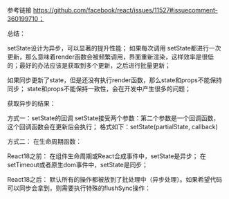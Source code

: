 

参考链接  [https://](https://github.com/facebook/react/issues/11527)[github.com](https://github.com/facebook/react/issues/11527)[/](https://github.com/facebook/react/issues/11527)[facebook](https://github.com/facebook/react/issues/11527)[/react/issues/11527#issuecomment-360199710](https://github.com/facebook/react/issues/11527)[；](https://github.com/facebook/react/issues/11527)


总结：

setState设计为异步，可以显著的提升性能；
如果每次调用 setState都进行一次更新，那么意味着render函数会被频繁调用，界面重新渲染，这样效率是很低的；最好的办法应该是获取到多个更新，之后进行批量更新；

如果同步更新了state，但是还没有执行render函数，那么state和props不能保持同步；
state和props不能保持一致性，会在开发中产生很多的问题；

获取异步的结果：

方式一：setState的回调
setState接受两个参数：第二个参数是一个回调函数，这个回调函数会在更新后会执行；
格式如下：setState(partialState, callback)

方式二：
在生命周期函数：

React18之前：
在组件生命周期或React合成事件中，setState是异步；
在setTimeout或者原生dom事件中，setState是同步；

React18之后：
默认所有的操作都被放到了批处理中（异步处理）。如果希望代码可以同步会拿到，则需要执行特殊的flushSync操作：
